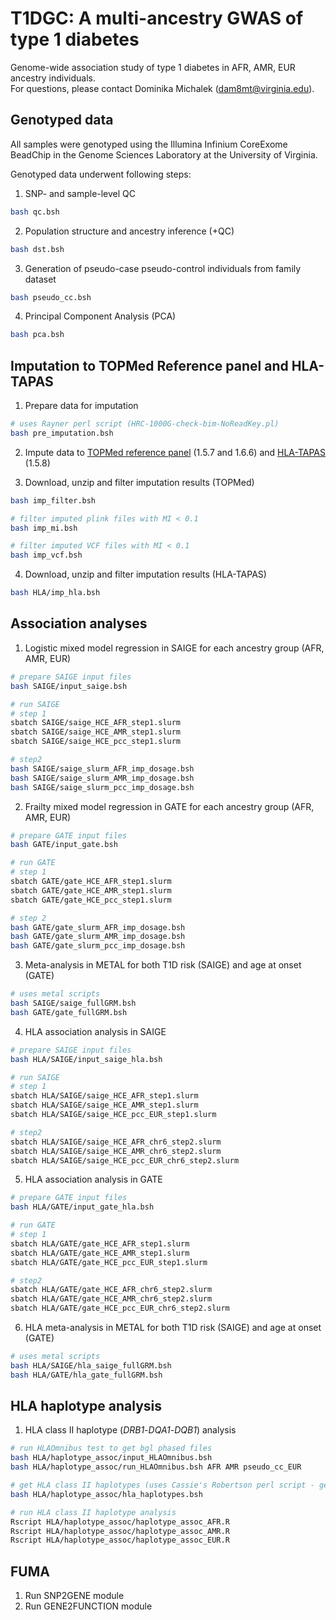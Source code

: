 # T1DGC: A multi-ancestry GWAS of type 1 diabetes
Genome-wide association study of type 1 diabetes in AFR, AMR, EUR ancestry individuals. </br>
For questions, please contact Dominika Michalek (dam8mt@virginia.edu).

## Genotyped data
All samples were genotyped using the Illumina Infinium CoreExome BeadChip in the Genome Sciences Laboratory at the University of Virginia. </br>

Genotyped data underwent following steps:
1. SNP- and sample-level QC
```bash
bash qc.bsh
```

2. Population structure and ancestry inference (+QC)
```bash
bash dst.bsh
```

3. Generation of pseudo-case pseudo-control individuals from family dataset
```bash
bash pseudo_cc.bsh
```

4. Principal Component Analysis (PCA)
```bash
bash pca.bsh
```

## Imputation to TOPMed Reference panel and HLA-TAPAS
1. Prepare data for imputation
```bash
# uses Rayner perl script (HRC-1000G-check-bim-NoReadKey.pl)
bash pre_imputation.bsh
```

2. Impute data to [TOPMed reference panel](https://imputation.biodatacatalyst.nhlbi.nih.gov/#!) (1.5.7 and 1.6.6) and [HLA-TAPAS](https://imputationserver.sph.umich.edu/index.html#!) (1.5.8)

3. Download, unzip and filter imputation results (TOPMed)
```bash
bash imp_filter.bsh

# filter imputed plink files with MI < 0.1
bash imp_mi.bsh

# filter imputed VCF files with MI < 0.1
bash imp_vcf.bsh
```

4. Download, unzip and filter imputation results (HLA-TAPAS)
```bash
bash HLA/imp_hla.bsh
```

## Association analyses
1. Logistic mixed model regression in SAIGE for each ancestry group (AFR, AMR, EUR)
```bash
# prepare SAIGE input files
bash SAIGE/input_saige.bsh

# run SAIGE
# step 1
sbatch SAIGE/saige_HCE_AFR_step1.slurm
sbatch SAIGE/saige_HCE_AMR_step1.slurm
sbatch SAIGE/saige_HCE_pcc_step1.slurm

# step2
bash SAIGE/saige_slurm_AFR_imp_dosage.bsh
bash SAIGE/saige_slurm_AMR_imp_dosage.bsh
bash SAIGE/saige_slurm_pcc_imp_dosage.bsh
```

2. Frailty mixed model regression in GATE for each ancestry group (AFR, AMR, EUR)
```bash
# prepare GATE input files
bash GATE/input_gate.bsh

# run GATE
# step 1
sbatch GATE/gate_HCE_AFR_step1.slurm
sbatch GATE/gate_HCE_AMR_step1.slurm
sbatch GATE/gate_HCE_pcc_step1.slurm

# step 2
bash GATE/gate_slurm_AFR_imp_dosage.bsh
bash GATE/gate_slurm_AMR_imp_dosage.bsh
bash GATE/gate_slurm_pcc_imp_dosage.bsh
```

3. Meta-analysis in METAL for both T1D risk (SAIGE) and age at onset (GATE)
```bash
# uses metal scripts
bash SAIGE/saige_fullGRM.bsh
bash GATE/gate_fullGRM.bsh
```

4. HLA association analysis in SAIGE
```bash
# prepare SAIGE input files
bash HLA/SAIGE/input_saige_hla.bsh

# run SAIGE
# step 1
sbatch HLA/SAIGE/saige_HCE_AFR_step1.slurm
sbatch HLA/SAIGE/saige_HCE_AMR_step1.slurm
sbatch HLA/SAIGE/saige_HCE_pcc_EUR_step1.slurm

# step2
sbatch HLA/SAIGE/saige_HCE_AFR_chr6_step2.slurm
sbatch HLA/SAIGE/saige_HCE_AMR_chr6_step2.slurm
sbatch HLA/SAIGE/saige_HCE_pcc_EUR_chr6_step2.slurm
```

5. HLA association analysis in GATE
```bash
# prepare GATE input files
bash HLA/GATE/input_gate_hla.bsh

# run GATE
# step 1
sbatch HLA/GATE/gate_HCE_AFR_step1.slurm
sbatch HLA/GATE/gate_HCE_AMR_step1.slurm
sbatch HLA/GATE/gate_HCE_pcc_EUR_step1.slurm

# step2
sbatch HLA/GATE/gate_HCE_AFR_chr6_step2.slurm
sbatch HLA/GATE/gate_HCE_AMR_chr6_step2.slurm
sbatch HLA/GATE/gate_HCE_pcc_EUR_chr6_step2.slurm
```

6. HLA meta-analysis in METAL for both T1D risk (SAIGE) and age at onset (GATE)
```bash
# uses metal scripts
bash HLA/SAIGE/hla_saige_fullGRM.bsh
bash HLA/GATE/hla_gate_fullGRM.bsh
```

## HLA haplotype analysis

1. HLA class II haplotype (_DRB1_-_DQA1_-_DQB1_) analysis
```bash
# run HLAOmnibus test to get bgl phased files
bash HLA/haplotype_assoc/input_HLAOmnibus.bsh
bash HLA/haplotype_assoc/run_HLAOmnibus.bsh AFR AMR pseudo_cc_EUR

# get HLA class II haplotypes (uses Cassie's Robertson perl script - get_haplotypes.pl)
bash HLA/haplotype_assoc/hla_haplotypes.bsh

# run HLA class II haplotype analysis
Rscript HLA/haplotype_assoc/haplotype_assoc_AFR.R
Rscript HLA/haplotype_assoc/haplotype_assoc_AMR.R
Rscript HLA/haplotype_assoc/haplotype_assoc_EUR.R
```

## FUMA
1. Run SNP2GENE module
2. Run GENE2FUNCTION module
